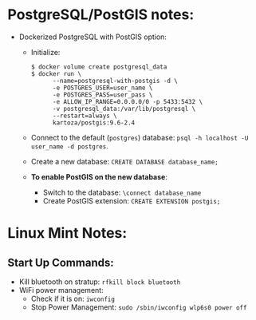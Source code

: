 # PostgreSQL/PostGIS notes:

- Dockerized PostgreSQL with PostGIS option:

   - Initialize:
   
         $ docker volume create postgresql_data
         $ docker run \
               --name=postgresql-with-postgis -d \
               -e POSTGRES_USER=user_name \
               -e POSTGRES_PASS=user_pass \
               -e ALLOW_IP_RANGE=0.0.0.0/0 -p 5433:5432 \
               -v postgresql_data:/var/lib/postgresql \
               --restart=always \
               kartoza/postgis:9.6-2.4
           
   - Connect to the default (`postgres`) database: `psql -h localhost -U user_name -d postgres`.
   - Create a new database: `CREATE DATABASE database_name;`
   
   - <strong>To enable PostGIS on the new database</strong>:
        
      - Switch to the database: `\connect database_name`
      - Create PostGIS extension: `CREATE EXTENSION postgis;`

# Linux Mint Notes:

## Start Up Commands:

 * Kill bluetooth on stratup: `rfkill block bluetooth`
 * WiFi power management: 
    * Check if it is on: `iwconfig`
    * Stop Power Management: `sudo /sbin/iwconfig wlp6s0 power off`
